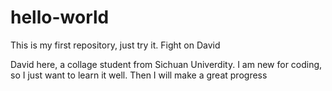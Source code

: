 # hello-world
This is my first repository, just try it. Fight on David

David here, a collage student from Sichuan Univerdity.
I am new for coding, so I just want to learn it well.
Then I will make a great progress
